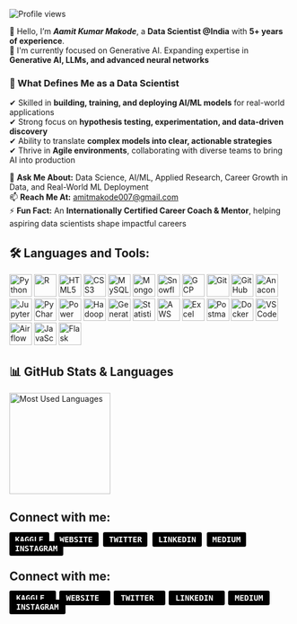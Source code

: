 ![Profile views](https://komarev.com/ghpvc/?username=amitmakode&color=blue&style=flat)


👋 Hello, I’m ***Aamit Kumar Makode***, a **Data Scientist @India** with **5+ years of experience**.  
🔭 I'm currently focused on Generative AI. Expanding expertise in **Generative AI, LLMs, and advanced neural networks**  

### 🚀 What Defines Me as a Data Scientist  
✔ Skilled in **building, training, and deploying AI/ML models** for real-world applications  
✔ Strong focus on **hypothesis testing, experimentation, and data-driven discovery**  
✔ Ability to translate **complex models into clear, actionable strategies**  
✔ Thrive in **Agile environments**, collaborating with diverse teams to bring AI into production  

💬 **Ask Me About:** Data Science, AI/ML, Applied Research, Career Growth in Data, and Real-World ML Deployment  
📫 **Reach Me At:** [amitmakode007@gmail.com](mailto:amitmakode007@gmail.com)  
⚡ **Fun Fact:** An **Internationally Certified Career Coach & Mentor**, helping aspiring data scientists shape impactful careers  

## 🛠️ Languages and Tools:

<p align="left">
  <!-- Programming Languages -->
  <img src="https://cdn.jsdelivr.net/gh/devicons/devicon/icons/python/python-original.svg" alt="Python" width="40" height="40"/>
  <img src="https://cdn.jsdelivr.net/gh/devicons/devicon/icons/r/r-original.svg" alt="R" width="40" height="40"/>
  <img src="https://cdn.jsdelivr.net/gh/devicons/devicon/icons/html5/html5-original.svg" alt="HTML5" width="40" height="40"/>
  <img src="https://cdn.jsdelivr.net/gh/devicons/devicon/icons/css3/css3-original.svg" alt="CSS3" width="40" height="40"/>
  
  <!-- Databases -->
  <img src="https://cdn.jsdelivr.net/gh/devicons/devicon/icons/mysql/mysql-original.svg" alt="MySQL" width="40" height="40"/>
  <img src="https://cdn.jsdelivr.net/gh/devicons/devicon/icons/mongodb/mongodb-original.svg" alt="MongoDB" width="40" height="40"/>
  <img src="https://img.icons8.com/fluency/48/snowflake.png" alt="Snowflake" width="40" height="40"/>

  <!-- Cloud -->
  <img src="https://img.icons8.com/fluency/48/google-cloud.png" alt="GCP" width="40" height="40"/>

  <!-- Tools -->
  <img src="https://cdn.jsdelivr.net/gh/devicons/devicon/icons/git/git-original.svg" alt="Git" width="40" height="40"/>
  <img src="https://cdn.jsdelivr.net/gh/devicons/devicon/icons/github/github-original.svg" alt="GitHub" width="40" height="40"/>
  <img src="https://cdn.jsdelivr.net/gh/devicons/devicon/icons/anaconda/anaconda-original.svg" alt="Anaconda" width="40" height="40"/>
  <img src="https://cdn.jsdelivr.net/gh/devicons/devicon/icons/jupyter/jupyter-original.svg" alt="Jupyter" width="40" height="40"/>
  <img src="https://img.icons8.com/fluency/48/pycharm.png" alt="PyCharm" width="40" height="40"/>
  <img src="https://img.icons8.com/color/48/power-bi.png" alt="Power BI" width="40" height="40"/>
  <img src="https://img.icons8.com/color/48/hadoop-distributed-file-system.png" alt="Hadoop" width="40" height="40"/>  
  <img src="https://img.icons8.com/fluency/48/artificial-intelligence.png" alt="Generative AI" width="40" height="40"/>
  <img src="https://img.icons8.com/color/48/statistics.png" alt="Statistics" width="40" height="40"/>
  <!-- AWS -->
  <img src="https://img.icons8.com/color/48/amazon-web-services.png" alt="AWS" width="40" height="40"/>
  <img src="https://img.icons8.com/color/48/microsoft-excel-2019--v1.png" alt="Excel" width="40" height="40"/>
  <!-- Postman -->
  <img src="https://img.icons8.com/external-tal-revivo-shadow-tal-revivo/48/000000/external-postman-is-the-only-complete-api-development-environment-logo-shadow-tal-revivo.png" alt="Postman" width="40" height="40"/>
  <!-- Docker -->
  <img src="https://cdn.jsdelivr.net/gh/devicons/devicon/icons/docker/docker-original.svg" alt="Docker" width="40" height="40"/>
  <!-- Visual Studio Code -->
  <img src="https://cdn.jsdelivr.net/gh/devicons/devicon/icons/vscode/vscode-original.svg" alt="VS Code" width="40" height="40"/>
    <!-- Apache Airflow -->
  <img src="https://cdn.jsdelivr.net/gh/devicons/devicon/icons/apacheairflow/apacheairflow-original.svg" alt="Airflow" width="40" height="40"/>
  <!-- JavaScript -->
<img src="https://cdn.jsdelivr.net/gh/devicons/devicon/icons/javascript/javascript-original.svg" alt="JavaScript" width="40" height="40"/>
<!-- Flask -->
<img src="https://cdn.jsdelivr.net/gh/devicons/devicon/icons/flask/flask-original.svg" alt="Flask" width="40" height="40"/>
</p>


## 📊 GitHub Stats & Languages

<!-- GitHub Stats -->
<p align="left">
  <!--<img height="180em" src="https://github-readme-stats.vercel.app/api?username=amitmakode&show_icons=true&theme=default&include_all_commits=true&count_private=true" alt="Aamit's GitHub stats"/> -->
  
  <!-- Most Used Languages -->
  <img height="180em" src="https://github-readme-stats.vercel.app/api/top-langs/?username=amitmakode&layout=compact&langs_count=10&theme=default" alt="Most Used Languages"/>
</p>

</div>

## Connect with me:

<p align="left">
  <a href="https://www.kaggle.com/amitmakode" target="_blank" style="text-decoration:none;">
    <kbd style="background-color:black; color:white; border-radius:3px; padding:5px 10px; margin-right:5px; font-weight:bold;">KAGGLE</kbd>
  </a>

  <a href="https://yourwebsite.com" target="_blank" style="text-decoration:none;">
    <kbd style="background-color:black; color:white; border-radius:3px; padding:5px 10px; margin-right:5px; font-weight:bold;">WEBSITE</kbd>
  </a>

  <a href="https://twitter.com/amitmakode" target="_blank" style="text-decoration:none;">
    <kbd style="background-color:black; color:white; border-radius:3px; padding:5px 10px; margin-right:5px; font-weight:bold;">TWITTER</kbd>
  </a>

  <a href="https://linkedin.com/in/amitmakode" target="_blank" style="text-decoration:none;">
    <kbd style="background-color:black; color:white; border-radius:3px; padding:5px 10px; margin-right:5px; font-weight:bold;">LINKEDIN</kbd>
  </a>

  <a href="https://medium.com/@amitmakode" target="_blank" style="text-decoration:none;">
    <kbd style="background-color:black; color:white; border-radius:3px; padding:5px 10px; margin-right:5px; font-weight:bold;">MEDIUM</kbd>
  </a>

  <a href="https://instagram.com/amitmakode" target="_blank" style="text-decoration:none;">
    <kbd style="background-color:black; color:white; border-radius:3px; padding:5px 10px; margin-right:5px; font-weight:bold;">INSTAGRAM</kbd>
  </a>
</p>

## Connect with me:

<p align="left">
  <a href="https://www.kaggle.com/amitmakode" target="_blank" style="text-decoration:none;">
    <kbd style="
      background-color:black; color:white; border-radius:3px; padding:5px 12px; margin-right:6px; font-weight:bold;
      transition: box-shadow 0.3s ease-in-out;
      ">
      KAGGLE
    </kbd>
  </a>

  <a href="https://yourwebsite.com" target="_blank" style="text-decoration:none;">
    <kbd style="
      background-color:black; color:white; border-radius:3px; padding:5px 12px; margin-right:6px; font-weight:bold;
      transition: box-shadow 0.3s ease-in-out;
      ">
      WEBSITE
    </kbd>
  </a>

  <a href="https://twitter.com/amitmakode" target="_blank" style="text-decoration:none;">
    <kbd style="
      background-color:black; color:white; border-radius:3px; padding:5px 12px; margin-right:6px; font-weight:bold;
      transition: box-shadow 0.3s ease-in-out;
      ">
      TWITTER
    </kbd>
  </a>

  <a href="https://linkedin.com/in/amitmakode" target="_blank" style="text-decoration:none;">
    <kbd style="
      background-color:black; color:white; border-radius:3px; padding:5px 12px; margin-right:6px; font-weight:bold;
      transition: box-shadow 0.3s ease-in-out;
      ">
      LINKEDIN
    </kbd>
  </a>

  <a href="https://medium.com/@amitmakode" target="_blank" style="text-decoration:none;">
    <kbd style="
      background-color:black; color:white; border-radius:3px; padding:5px 12px; margin-right:6px; font-weight:bold;
      transition: box-shadow 0.3s ease-in-out;
      ">
      MEDIUM
    </kbd>
  </a>

  <a href="https://instagram.com/amitmakode" target="_blank" style="text-decoration:none;">
    <kbd style="
      background-color:black; color:white; border-radius:3px; padding:5px 12px; margin-right:6px; font-weight:bold;
      transition: box-shadow 0.3s ease-in-out;
      ">
      INSTAGRAM
    </kbd>
  </a>
</p>

<style>
  a kbd:hover {
    box-shadow: 0 0 8px 3px #00ffff;
    cursor: pointer;
  }
</style>



